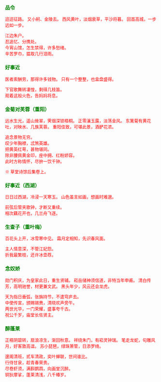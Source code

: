 <style type="text/css">
    .markdown-body{text-align: left;}
    h3{color:green}
    article{font-family:"楷体";color:red}
</style>

### 品令
<article>
迢迢征路。  
又小舸、金陵去。  
西风黄叶，淡烟衰草，平沙将暮。  
回首高城，一步远如一步。  

江边朱户。  
忍追忆、分携处。  
今宵山馆，怎生禁得，许多愁绪。  
辛苦罗巾，揾取几行泪雨。  
</article>

### 好事近
<article>
医者索酬劳，那得许多钱物。  
只有一个整整，也盒盘盛得。  

下官歌舞转凄惶，剩得几枝笛。  
观着这般火色，告妈妈将息。  
</article>

### 金菊对芙蓉（重阳）
<article>
远水生光，遥山耸翠，霁烟深锁梧桐。  
正零瀼玉露，淡荡金风。  
东篱菊有黄花吐，对映水、几族芙蓉。  
重阳佳致，可堪此景，酒酽花浓。  

追念景物无穷。  
叹少年胸襟，忒煞英雄。  
把黄英红萼，甚物堪同。  
除非腰佩黄金印，座中拥、红粉娇容。  
此时方称情怀，尽拚一饮千钟。  

※    草堂诗馀后集卷上。  
</article>

### 好事近（西湖）
<article>
日日过西湖，冷浸一天寒玉。  
山色虽言如画，想画时难邈。  

前弦后管夹歌钟，才断又重续。  
相次藕花开也，几兰舟飞逐。  
</article>

### 生查子（重叶梅）
<article>
百花头上开，冰雪寒中见。  
霜月定相知，先识春风面。  

主人情意深，不管江妃怨。  
折我最繁枝，还许冰壶荐。  
</article>

### 念奴娇
<article>
勋门积庆，为皇家此日，重生贤辅。  
崧岳储神须信道，非特当年申甫。  
清白传芳，高明驰誉，材更兼文武。  
黑头年少，风云还会龙虎。  

天为指日垂弧，张旃持节，不遣穹庐去。  
中使传宣，颁赐锡赉，清晓欢声旁午。  
两世光华，一门荣耀，盛事夸千古。  
祝公千岁，庙堂长佐贤主。  
</article>

### 醉蓬莱
<article>
正梧阴碧转，扇浪凉生，渐回秋意。  
祥绕朱门，有崧灵钟瑞。  
笔走龙蛇，句雕风月，好客敦高谊。  
苏小琵琶，绿珠箫管，日添罗绮。  

邃阁清班，贰车清政，奕叶蝉联，世间谁比。  
行侍甘泉，趁青春荣贵。  
尽卷虾须，满斟鹦鹉，向画堂沉醉。  
铜狄摩挲，蓬莱清浅，八千椿岁。  
</article>
